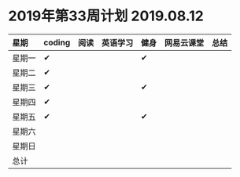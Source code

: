 # 2019年第33周计划 2019.08.12

 星期|coding|阅读|英语学习|健身|网易云课堂|总结
:-----------|:------------|:--------|:---------|:---------|:---------|:---------
星期一|✔| | |✔| | |
星期二|✔| | | | | |
星期三|✔| | |✔| | |
星期四|✔| | | | | |
星期五|✔| | |✔| | |
星期六| | | | | | |
星期日| | | | | | |
总计| | | | | | |
